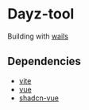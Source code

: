 # Dayz-tool

Building with [wails](https://wails.io/)

## Dependencies

- [vite](https://vite.dev/)
- [vue](https://vuejs.org/)
- [shadcn-vue](https://www.shadcn-vue.com/)